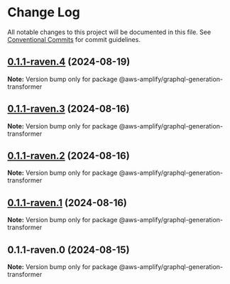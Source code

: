 # Change Log

All notable changes to this project will be documented in this file.
See [Conventional Commits](https://conventionalcommits.org) for commit guidelines.

## [0.1.1-raven.4](https://github.com/aws-amplify/amplify-category-api/compare/@aws-amplify/graphql-generation-transformer@0.1.1-raven.3...@aws-amplify/graphql-generation-transformer@0.1.1-raven.4) (2024-08-19)

**Note:** Version bump only for package @aws-amplify/graphql-generation-transformer

## [0.1.1-raven.3](https://github.com/aws-amplify/amplify-category-api/compare/@aws-amplify/graphql-generation-transformer@0.1.1-raven.2...@aws-amplify/graphql-generation-transformer@0.1.1-raven.3) (2024-08-16)

**Note:** Version bump only for package @aws-amplify/graphql-generation-transformer

## [0.1.1-raven.2](https://github.com/aws-amplify/amplify-category-api/compare/@aws-amplify/graphql-generation-transformer@0.1.1-raven.1...@aws-amplify/graphql-generation-transformer@0.1.1-raven.2) (2024-08-16)

**Note:** Version bump only for package @aws-amplify/graphql-generation-transformer

## [0.1.1-raven.1](https://github.com/aws-amplify/amplify-category-api/compare/@aws-amplify/graphql-generation-transformer@0.1.1-raven.0...@aws-amplify/graphql-generation-transformer@0.1.1-raven.1) (2024-08-16)

**Note:** Version bump only for package @aws-amplify/graphql-generation-transformer

## 0.1.1-raven.0 (2024-08-15)

**Note:** Version bump only for package @aws-amplify/graphql-generation-transformer

